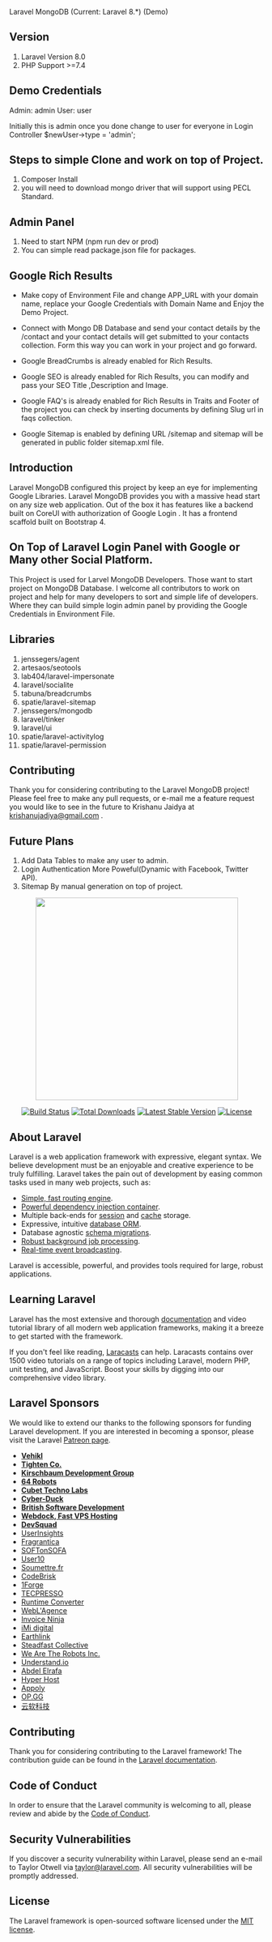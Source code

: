 Laravel MongoDB (Current: Laravel 8.*) (Demo)

## Version 

1. Laravel Version 8.0
2. PHP Support >=7.4

## Demo Credentials
Admin: admin
User: user

Initially this is admin once you done change to user for everyone in Login Controller 
$newUser->type  = 'admin'; 

## Steps to simple Clone and work on top of Project.

1. Composer Install
2. you will need to download mongo driver that will support using PECL Standard.

## Admin Panel 

1. Need to start NPM (npm run dev or prod)
2. You can simple read package.json file for packages.

## Google Rich Results

- Make copy of Environment File and change APP_URL with your domain name, replace your Google Credentials with Domain Name and Enjoy the Demo Project.

- Connect with Mongo DB Database and send your contact details by the /contact and your contact details will get submitted to your contacts collection. Form this way you can work in your project and go forward.

- Google BreadCrumbs is already enabled for Rich Results.

- Google SEO is already enabled for Rich Results, you can modify and pass your SEO Title ,Description and Image.

- Google FAQ's is already enabled for Rich Results in Traits and Footer of the project you can check by inserting documents by defining Slug url in faqs collection.

- Google Sitemap is enabled by defining URL /sitemap and sitemap will be generated in public folder sitemap.xml file.

## Introduction

Laravel MongoDB configured this project by keep an eye for implementing Google Libraries. Laravel MongoDB provides you with a massive head start on any size web application. Out of the box it has features like a backend built on CoreUI with authorization of Google Login . It has a frontend scaffold built on Bootstrap 4.

## On Top of Laravel Login Panel with Google or Many other Social Platform.

This Project is used for Larvel MongoDB Developers. Those want to start project on MongoDB Database. I welcome all contributors to work on project and help for many developers to sort and simple life of developers. Where they can build simple login admin panel by providing the Google Credentials in Environment File.


## Libraries 

1. jenssegers/agent
2. artesaos/seotools
3. lab404/laravel-impersonate
4. laravel/socialite
5. tabuna/breadcrumbs
6. spatie/laravel-sitemap
7. jenssegers/mongodb
8. laravel/tinker
9. laravel/ui
10. spatie/laravel-activitylog
11. spatie/laravel-permission

## Contributing

Thank you for considering contributing to the Laravel MongoDB project! Please feel free to make any pull requests, or e-mail me a feature request you would like to see in the future to Krishanu Jaidya at krishanujadiya@gmail.com .

## Future Plans

1. Add Data Tables to make any user to admin.
2. Login Authentication More Poweful(Dynamic with Facebook, Twitter API).
3. Sitemap By manual generation on top of project.


<p align="center"><img src="https://res.cloudinary.com/dtfbvvkyp/image/upload/v1566331377/laravel-logolockup-cmyk-red.svg" width="400"></p>

<p align="center">
<a href="https://travis-ci.org/laravel/framework"><img src="https://travis-ci.org/laravel/framework.svg" alt="Build Status"></a>
<a href="https://packagist.org/packages/laravel/framework"><img src="https://poser.pugx.org/laravel/framework/d/total.svg" alt="Total Downloads"></a>
<a href="https://packagist.org/packages/laravel/framework"><img src="https://poser.pugx.org/laravel/framework/v/stable.svg" alt="Latest Stable Version"></a>
<a href="https://packagist.org/packages/laravel/framework"><img src="https://poser.pugx.org/laravel/framework/license.svg" alt="License"></a>
</p>

## About Laravel

Laravel is a web application framework with expressive, elegant syntax. We believe development must be an enjoyable and creative experience to be truly fulfilling. Laravel takes the pain out of development by easing common tasks used in many web projects, such as:

- [Simple, fast routing engine](https://laravel.com/docs/routing).
- [Powerful dependency injection container](https://laravel.com/docs/container).
- Multiple back-ends for [session](https://laravel.com/docs/session) and [cache](https://laravel.com/docs/cache) storage.
- Expressive, intuitive [database ORM](https://laravel.com/docs/eloquent).
- Database agnostic [schema migrations](https://laravel.com/docs/migrations).
- [Robust background job processing](https://laravel.com/docs/queues).
- [Real-time event broadcasting](https://laravel.com/docs/broadcasting).

Laravel is accessible, powerful, and provides tools required for large, robust applications.

## Learning Laravel

Laravel has the most extensive and thorough [documentation](https://laravel.com/docs) and video tutorial library of all modern web application frameworks, making it a breeze to get started with the framework.

If you don't feel like reading, [Laracasts](https://laracasts.com) can help. Laracasts contains over 1500 video tutorials on a range of topics including Laravel, modern PHP, unit testing, and JavaScript. Boost your skills by digging into our comprehensive video library.

## Laravel Sponsors

We would like to extend our thanks to the following sponsors for funding Laravel development. If you are interested in becoming a sponsor, please visit the Laravel [Patreon page](https://patreon.com/taylorotwell).

- **[Vehikl](https://vehikl.com/)**
- **[Tighten Co.](https://tighten.co)**
- **[Kirschbaum Development Group](https://kirschbaumdevelopment.com)**
- **[64 Robots](https://64robots.com)**
- **[Cubet Techno Labs](https://cubettech.com)**
- **[Cyber-Duck](https://cyber-duck.co.uk)**
- **[British Software Development](https://www.britishsoftware.co)**
- **[Webdock, Fast VPS Hosting](https://www.webdock.io/en)**
- **[DevSquad](https://devsquad.com)**
- [UserInsights](https://userinsights.com)
- [Fragrantica](https://www.fragrantica.com)
- [SOFTonSOFA](https://softonsofa.com/)
- [User10](https://user10.com)
- [Soumettre.fr](https://soumettre.fr/)
- [CodeBrisk](https://codebrisk.com)
- [1Forge](https://1forge.com)
- [TECPRESSO](https://tecpresso.co.jp/)
- [Runtime Converter](http://runtimeconverter.com/)
- [WebL'Agence](https://weblagence.com/)
- [Invoice Ninja](https://www.invoiceninja.com)
- [iMi digital](https://www.imi-digital.de/)
- [Earthlink](https://www.earthlink.ro/)
- [Steadfast Collective](https://steadfastcollective.com/)
- [We Are The Robots Inc.](https://watr.mx/)
- [Understand.io](https://www.understand.io/)
- [Abdel Elrafa](https://abdelelrafa.com)
- [Hyper Host](https://hyper.host)
- [Appoly](https://www.appoly.co.uk)
- [OP.GG](https://op.gg)
- [云软科技](http://www.yunruan.ltd/)

## Contributing

Thank you for considering contributing to the Laravel framework! The contribution guide can be found in the [Laravel documentation](https://laravel.com/docs/contributions).

## Code of Conduct

In order to ensure that the Laravel community is welcoming to all, please review and abide by the [Code of Conduct](https://laravel.com/docs/contributions#code-of-conduct).

## Security Vulnerabilities

If you discover a security vulnerability within Laravel, please send an e-mail to Taylor Otwell via [taylor@laravel.com](mailto:taylor@laravel.com). All security vulnerabilities will be promptly addressed.

## License

The Laravel framework is open-sourced software licensed under the [MIT license](https://opensource.org/licenses/MIT).
